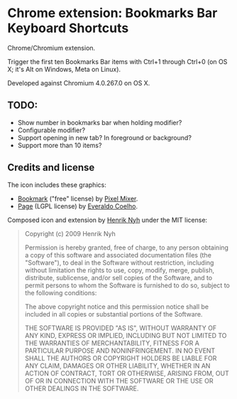 # Chrome extension: Bookmarks Bar Keyboard Shortcuts

Chrome/Chromium extension.

Trigger the first ten Bookmarks Bar items with Ctrl+1 through Ctrl+0 (on OS X; it's Alt on Windows, Meta on Linux).

Developed against Chromium 4.0.267.0 on OS X.


## TODO:

* Show number in bookmarks bar when holding modifier?
* Configurable modifier?
* Support opening in new tab? In foreground or background?
* Support more than 10 items?


## Credits and license

The icon includes these graphics:

  * [Bookmark](http://www.iconfinder.net/icondetails/22509/64/) ("free" license) by [Pixel Mixer](http://www.pixel-mixer.com/).
  * [Page](http://www.iconfinder.net/icondetails/3784/128/) (LGPL license) by [Everaldo Coelho](http://www.everaldo.com/).

Composed icon and extension by [Henrik Nyh](http://henrik.nyh.se/) under the MIT license:

>  Copyright (c) 2009 Henrik Nyh
>
>  Permission is hereby granted, free of charge, to any person obtaining a copy
>  of this software and associated documentation files (the "Software"), to deal
>  in the Software without restriction, including without limitation the rights
>  to use, copy, modify, merge, publish, distribute, sublicense, and/or sell
>  copies of the Software, and to permit persons to whom the Software is
>  furnished to do so, subject to the following conditions:
>
>  The above copyright notice and this permission notice shall be included in
>  all copies or substantial portions of the Software.
>
>  THE SOFTWARE IS PROVIDED "AS IS", WITHOUT WARRANTY OF ANY KIND, EXPRESS OR
>  IMPLIED, INCLUDING BUT NOT LIMITED TO THE WARRANTIES OF MERCHANTABILITY,
>  FITNESS FOR A PARTICULAR PURPOSE AND NONINFRINGEMENT. IN NO EVENT SHALL THE
>  AUTHORS OR COPYRIGHT HOLDERS BE LIABLE FOR ANY CLAIM, DAMAGES OR OTHER
>  LIABILITY, WHETHER IN AN ACTION OF CONTRACT, TORT OR OTHERWISE, ARISING FROM,
>  OUT OF OR IN CONNECTION WITH THE SOFTWARE OR THE USE OR OTHER DEALINGS IN
>  THE SOFTWARE.